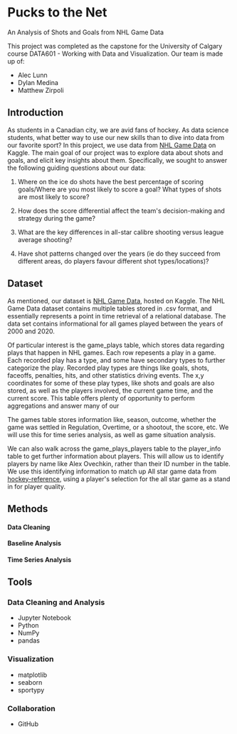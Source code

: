 # Pucks to the Net
An Analysis of Shots and Goals from NHL Game Data

This project was completed as the capstone for the University of Calgary course DATA601 - Working with Data and Visualization. Our team is made up of:

- Alec Lunn
- Dylan Medina
- Matthew Zirpoli

## Introduction
As students in a Canadian city, we are avid fans of hockey. As data science students, what better way to use our new skills than to dive into data from our favorite sport? In this project, we use data from [NHL Game Data](https://www.kaggle.com/datasets/martinellis/nhl-game-data/data) on Kaggle. The main goal of our project was to explore data about shots and goals, and elicit key insights about them. Specifically, we sought to answer the following guiding questions about our data:

1. Where on the ice do shots have the best percentage of scoring goals/Where are you most likely to score a goal? What types of shots are most likely to score?

2. How does the score differential affect the team's decision-making and strategy during the game?

3. What are the key differences in all-star calibre shooting versus league average shooting?

4. Have shot patterns changed over the years (ie do they succeed from different areas, do players favour different shot types/locations)?

## Dataset 
As mentioned, our dataset is [NHL Game Data](https://www.kaggle.com/datasets/martinellis/nhl-game-data/data), hosted on Kaggle.  The NHL Game Data dataset contains multiple tables stored in .csv format, and essentially represents a point in time retrieval of a relational database. The data set contains informational for all games played between the years of 2000 and 2020. 

Of particular interest is the game_plays table, which stores data regarding plays that happen in NHL games. Each row repesents a play in a game. Each recorded play has a type, and some have secondary types to further categorize the play. Recorded play types are things like goals, shots, faceoffs, penalties, hits, and other statistics driving events. The x,y coordinates for some of these play types, like shots and goals are also stored, as well as the players involved, the current game time, and the current score. This table offers plenty of opportunity to perform aggregations and answer many of our 

The games table stores information like, season, outcome, whether the game was settled in Regulation, Overtime, or a shootout, the score, etc. We will use this for time series analysis, as well as game situation analysis.

We can also walk across the game_plays_players table to the player_info table to get further information about players. This will allow us to identify players by name like Alex Ovechkin, rather than their ID number in the table. We use this identifying information to match up All star game data from [hockey-reference](https://www.hockey-reference.com/allstar/), using a player's selection for the all star game as a stand in for player quality. 

## Methods 

#### Data Cleaning


#### Baseline Analysis

#### Time Series Analysis

## Tools

### Data Cleaning and Analysis

- Jupyter Notebook
- Python
- NumPy
- pandas

### Visualization

- matplotlib
- seaborn
- sportypy

### Collaboration

- GitHub
